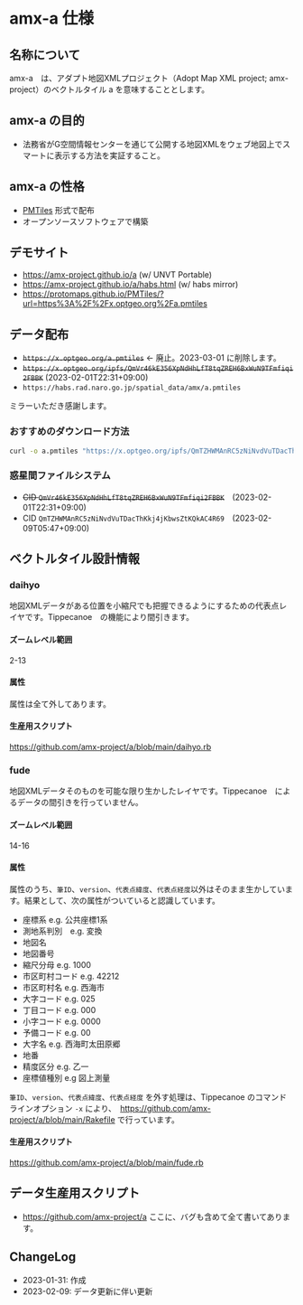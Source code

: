# amx-a 仕様

## 名称について
amx-a　は、アダプト地図XMLプロジェクト（Adopt Map XML project; amx-project）のベクトルタイル a を意味することとします。

## amx-a の目的
- 法務省がG空間情報センターを通じて公開する地図XMLをウェブ地図上でスマートに表示する方法を実証すること。

## amx-a の性格
- [PMTiles](https://github.com/protomaps/PMTiles) 形式で配布
- オープンソースソフトウェアで構築

## デモサイト
- https://amx-project.github.io/a (w/ UNVT Portable)
- https://amx-project.github.io/a/habs.html (w/ habs mirror)
- https://protomaps.github.io/PMTiles/?url=https%3A%2F%2Fx.optgeo.org%2Fa.pmtiles

## データ配布
- <strike>`https://x.optgeo.org/a.pmtiles`</strike> ← 廃止。2023-03-01 に削除します。
- <strike>`https://x.optgeo.org/ipfs/QmVr46kE356XpNdHhLfT8tqZREH6BxWuN9TFmfiqi2FBBK`</strike> (2023-02-01T22:31+09:00)
- `https://habs.rad.naro.go.jp/spatial_data/amx/a.pmtiles`

ミラーいただき感謝します。

### おすすめのダウンロード方法
```zsh
curl -o a.pmtiles "https://x.optgeo.org/ipfs/QmTZHWMAnRC5zNiNvdVuTDacThKkj4jKbwsZtKQkAC4R69"
```

### 惑星間ファイルシステム
- <strike>CID `QmVr46kE356XpNdHhLfT8tqZREH6BxWuN9TFmfiqi2FBBK`</strike>　(2023-02-01T22:31+09:00)
- CID `QmTZHWMAnRC5zNiNvdVuTDacThKkj4jKbwsZtKQkAC4R69`　(2023-02-09T05:47+09:00)

## ベクトルタイル設計情報
### daihyo
地図XMLデータがある位置を小縮尺でも把握できるようにするための代表点レイヤです。Tippecanoe　の機能により間引きます。
#### ズームレベル範囲
2-13

#### 属性
属性は全て外してあります。

#### 生産用スクリプト
https://github.com/amx-project/a/blob/main/daihyo.rb

### fude
地図XMLデータそのものを可能な限り生かしたレイヤです。Tippecanoe　によるデータの間引きを行っていません。
#### ズームレベル範囲
14-16

#### 属性
属性のうち、`筆ID`、`version`、`代表点緯度`、`代表点経度`以外はそのまま生かしています。結果として、次の属性がついていると認識しています。

- 座標系 e.g. 公共座標1系
- 測地系判別　e.g. 変換
- 地図名
- 地図番号
- 縮尺分母 e.g. 1000
- 市区町村コード e.g. 42212
- 市区町村名 e.g. 西海市
- 大字コード e.g. 025
- 丁目コード e.g. 000
- 小字コード e.g. 0000
- 予備コード e.g. 00
- 大字名 e.g. 西海町太田原郷
- 地番
- 精度区分 e.g. 乙一
- 座標値種別 e.g 図上測量

`筆ID`、`version`、`代表点緯度`、`代表点経度` を外す処理は、Tippecanoe のコマンドラインオプション `-x` により、　https://github.com/amx-project/a/blob/main/Rakefile で行っています。

#### 生産用スクリプト
https://github.com/amx-project/a/blob/main/fude.rb

## データ生産用スクリプト
- https://github.com/amx-project/a
ここに、バグも含めて全て書いてあります。

## ChangeLog
- 2023-01-31: 作成
- 2023-02-09: データ更新に伴い更新
